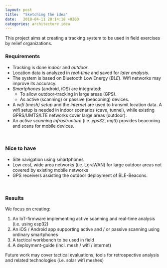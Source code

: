 ```yaml
---
layout: post
title:  "Sketching the idea"
date:   2018-04-11 20:14:18 +0200
categories: architecture idea
---
```

This project aims at creating a tracking system to be used in field exercises by relief organizations.

### Requirements

* Tracking is done *indoor* and *outdoor*.
* Location data is analyzed in *real-time* and saved for *later analysis*.
* The system is based on Bluetooth Low Energy (*BLE*). Wifi networks may improve its accuracy.
* *Smartphones* (android, iOS) are integrated:
  * To allow outdoor-tracking in large areas (GPS).
  * As active (scanning) or passive (beaconing) devices.
* A *wifi (mesh) setup* and the *internet* are used to transmit location data. 
A wifi setup is needed in indoor scenarios (cave, tunnel), while existing GPRS/UMTS/LTE networks cover large areas (outdoor).
* An *active scanning infrastructure* (i.e. *eps32*, *mqtt*) provides beaconing and scans for mobile devices.

<br />
 
### Nice to have 
* Site navigation using smartphones
* Low cost, wide area networks (i.e. LoraWAN) for large outdoor areas not covered by existing mobile networks
* GPS receivers assisting the outdoor deployment of BLE-Beacons.

<br />
 
### Results
We focus on creating:
1. An IoT-firmware implementing active scanning and real-time analysis (i.e. using esp32)
2. An iOS / Android app supporting active and / or passive scanning using ordinary smartphones
3. A tactical workbench to be used in field
4. A deployment-guide (incl. mesh / wifi / internet)
 
Future work may cover tactical evaluations, tools for retrospective analysis 
and related technologies (i.e. solar wifi meshes)
